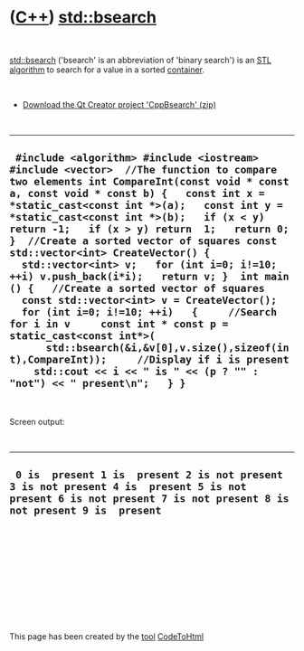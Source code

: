 
 

 

 

 

 

([C++](Cpp.md)) [std::bsearch](CppBsearch.md)
===============================================

 

[std::bsearch](CppBsearch.md) ('bsearch' is an abbreviation of 'binary
search') is an [STL](CppStl.md) [algorithm](CppAlgorithm.md) to search
for a value in a sorted [container](CppContainer.md).

 

-   [Download the Qt Creator project 'CppBsearch' (zip)](CppBsearch.zip)

 

  -------------------------------------------------------------------------------------------------------------------------------------------------------------------------------------------------------------------------------------------------------------------------------------------------------------------------------------------------------------------------------------------------------------------------------------------------------------------------------------------------------------------------------------------------------------------------------------------------------------------------------------------------------------------------------------------------------------------------------------------------------------------------------------------------------------------------------------------------------------------------------
  ` #include <algorithm> #include <iostream> #include <vector>  //The function to compare two elements int CompareInt(const void * const a, const void * const b) {   const int x = *static_cast<const int *>(a);   const int y = *static_cast<const int *>(b);   if (x < y) return -1;   if (x > y) return  1;   return 0; }  //Create a sorted vector of squares const std::vector<int> CreateVector() {   std::vector<int> v;   for (int i=0; i!=10; ++i) v.push_back(i*i);   return v; }  int main () {   //Create a sorted vector of squares   const std::vector<int> v = CreateVector();   for (int i=0; i!=10; ++i)   {     //Search for i in v     const int * const p = static_cast<const int*>(       std::bsearch(&i,&v[0],v.size(),sizeof(int),CompareInt));     //Display if i is present     std::cout << i << " is " << (p ? "" : "not") << " present\n";   } }`
  -------------------------------------------------------------------------------------------------------------------------------------------------------------------------------------------------------------------------------------------------------------------------------------------------------------------------------------------------------------------------------------------------------------------------------------------------------------------------------------------------------------------------------------------------------------------------------------------------------------------------------------------------------------------------------------------------------------------------------------------------------------------------------------------------------------------------------------------------------------------------------

 

Screen output:

 

  ------------------------------------------------------------------------------------------------------------------------------------------------------------------
  ` 0 is  present 1 is  present 2 is not present 3 is not present 4 is  present 5 is not present 6 is not present 7 is not present 8 is not present 9 is  present`
  ------------------------------------------------------------------------------------------------------------------------------------------------------------------

 

 

 

 

 

 

This page has been created by the [tool](Tools.md)
[CodeToHtml](ToolCodeToHtml.md)
